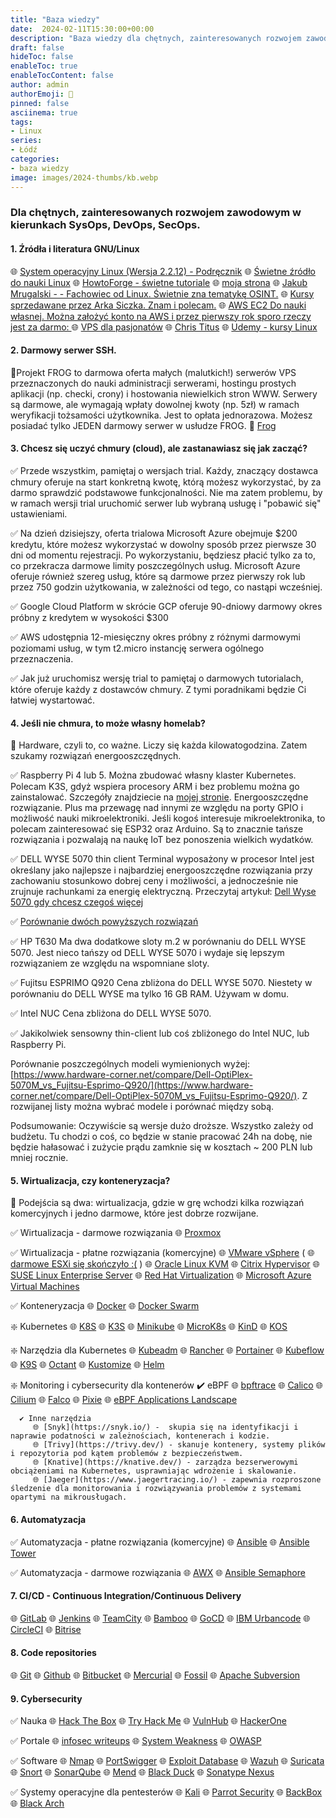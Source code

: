 ```yaml
---
title: "Baza wiedzy"
date:  2024-02-11T15:30:00+00:00
description: "Baza wiedzy dla chętnych, zainteresowanych rozwojem zawodowym w kierunkach SysOps, DevOps, SecOps."
draft: false
hideToc: false
enableToc: true
enableTocContent: false
author: admin
authorEmoji: 🐧
pinned: false
asciinema: true
tags:
- Linux
series:
- Łódź
categories:
- baza wiedzy
image: images/2024-thumbs/kb.webp
---
```

### Dla chętnych, zainteresowanych rozwojem zawodowym w kierunkach SysOps, DevOps, SecOps.

#### 1. **Źródła i literatura GNU/Linux**

🌐 [System operacyjny Linux (Wersja 2.2.12) - Podręcznik](https://students.mimuw.edu.pl/SO/LinuxPodrecznik/index.html)
🌐 [Świetne źródło do nauki Linux](https://wazniak.mimuw.edu.pl/index.php?title=Systemy_operacyjne )
🌐 [HowtoForge - świetne tutoriale](https://www.howtoforge.com/)
🌐 [moja strona](https://sysadmin.info.pl)
🌐 [Jakub Mrugalski -  - Fachowiec od Linux. Świetnie zna tematykę OSINT.](https://mrugalski.pl/)
🌐 [Kursy sprzedawane przez Arka Siczka. Znam i polecam.](https://asdevops.pl/)
🌐 [AWS EC2 Do nauki własnej. Można założyć konto na AWS i przez pierwszy rok sporo rzeczy jest za darmo: ](https://aws.amazon.com/ec2/)
🌐 [VPS dla pasjonatów](https://mikr.us/)
🌐 [Chris Titus](https://christitus.com/categories/linux/)
🌐 [Udemy - kursy Linux](https://www.udemy.com/courses/search/?src=ukw&q=Linux)

#### 2. **Darmowy serwer SSH.**

📌Projekt FROG to darmowa oferta małych (malutkich!) serwerów VPS przeznaczonych do nauki administracji serwerami, hostingu prostych aplikacji (np. checki, crony) i hostowania niewielkich stron WWW. Serwery są darmowe, ale wymagają wpłaty dowolnej kwoty (np. 5zł) w ramach weryfikacji tożsamości użytkownika. Jest to opłata jednorazowa. Możesz posiadać tylko JEDEN darmowy serwer w usłudze FROG. 🐸 [Frog](https://frog.mikr.us/)

#### 3.  **Chcesz się uczyć chmury (cloud), ale zastanawiasz się jak zacząć?**

   ✅ Przede wszystkim, pamiętaj o wersjach trial. Każdy, znaczący dostawca chmury oferuje na start konkretną kwotę, którą możesz wykorzystać, by za darmo sprawdzić podstawowe funkcjonalności. Nie ma zatem problemu, by w ramach wersji trial uruchomić serwer lub wybraną usługę i "pobawić się" ustawieniami.

   ✅ Na dzień dzisiejszy, oferta trialowa Microsoft Azure obejmuje $200 kredytu, które możesz wykorzystać w dowolny sposób przez pierwsze 30 dni od momentu rejestracji. Po wykorzystaniu, będziesz płacić tylko za to, co przekracza darmowe limity poszczególnych usług. Microsoft Azure oferuje również szereg usług, które są darmowe przez pierwszy rok lub przez 750 godzin użytkowania, w zależności od tego, co nastąpi wcześniej.

   ✅ Google Cloud Platform w skrócie GCP oferuje 90-dniowy darmowy okres próbny z kredytem w wysokości $300

   ✅ AWS udostępnia 12-miesięczny okres próbny z różnymi darmowymi poziomami usług, w tym t2.micro instancję serwera ogólnego przeznaczenia.

   ✅ Jak już uruchomisz wersję trial to pamiętaj o darmowych tutorialach, które oferuje każdy z dostawców chmury. Z tymi poradnikami będzie Ci łatwiej wystartować.

#### 4. **Jeśli nie chmura, to może własny homelab?**

📌 Hardware, czyli to, co ważne. Liczy się każda kilowatogodzina. Zatem szukamy rozwiązań energooszczędnych.

   ✅ Raspberry Pi 4 lub 5. Można zbudować własny klaster Kubernetes. Polecam K3S, gdyż wspiera procesory ARM i bez problemu można go zainstalować. Szczegóły znajdziecie na [mojej stronie](https://sysadmin.info.pl). Energooszczędne rozwiązanie. Plus ma przewagę nad innymi ze względu na porty GPIO i możliwość nauki mikroelektroniki. Jeśli kogoś interesuje mikroelektronika, to polecam zainteresować się ESP32 oraz Arduino. Są to znacznie tańsze rozwiązania i pozwalają na naukę IoT bez ponoszenia wielkich wydatków.

   ✅ DELL WYSE 5070 thin client
      Terminal wyposażony w procesor Intel jest określany jako najlepsze i najbardziej energooszczędne rozwiązania przy zachowaniu stosunkowo dobrej ceny i możliwości, a jednocześnie nie zrujnuje rachunkami za energię elektryczną. Przeczytaj artykuł: [Dell Wyse 5070 gdy chcesz czegoś więcej](https://hejdom.pl/blog/22-home-assistant/965-home-assistant-sprzet-dell-wyse-5070-gdy-chcesz-czegos-wiecej.html)

   ✅ [Porównanie dwóch powyższych rozwiązań](https://browser.geekbench.com/v5/cpu/compare/9792492?baseline=8704648)

   ✅ HP T630 
      Ma dwa dodatkowe sloty m.2 w porównaniu do DELL WYSE 5070. Jest nieco tańszy od DELL WYSE 5070 i wydaje się lepszym rozwiązaniem ze względu na wspomniane sloty. 

   ✅ Fujitsu ESPRIMO Q920 
      Cena zbliżona do DELL WYSE 5070. Niestety w porównaniu do DELL WYSE ma tylko 16 GB RAM. Używam w domu.

   ✅ Intel NUC
      Cena zbliżona do DELL WYSE 5070.

   ✅ Jakikolwiek sensowny thin-client lub coś zbliżonego do Intel NUC, lub Raspberry Pi.

Porównanie poszczególnych modeli wymienionych wyżej: [https://www.hardware-corner.net/compare/Dell-OptiPlex-5070M_vs_Fujitsu-Esprimo-Q920/](https://www.hardware-corner.net/compare/Dell-OptiPlex-5070M_vs_Fujitsu-Esprimo-Q920/). Z rozwijanej listy można wybrać modele i porównać między sobą.

Podsumowanie: Oczywiście są wersje dużo droższe. Wszystko zależy od budżetu. Tu chodzi o coś, co będzie w stanie pracować 24h na dobę, nie będzie hałasować i zużycie prądu zamknie się w kosztach ~ 200 PLN lub mniej rocznie.

#### 5. **Wirtualizacja, czy konteneryzacja?**

📌 Podejścia są dwa: wirtualizacja, gdzie w grę wchodzi kilka rozwiązań komercyjnych i jedno darmowe, które jest dobrze rozwijane. 

   ✅ Wirtualizacja - darmowe rozwiązania
      🌐 [Proxmox](https://www.proxmox.com/en/proxmox-virtual-environment/comparison)
   
   ✅ Wirtualizacja - płatne rozwiązania (komercyjne)
      🌐 [VMware vSphere](https://www.vmware.com/products/vsphere.html) (
      🌐 [darmowe ESXi się skończyło :(](https://blogs.vmware.com/cloud-foundation/2024/01/22/vmware-end-of-availability-of-perpetual-licensing-and-saas-services/) )
      🌐 [Oracle Linux KVM](https://www.oracle.com/virtualization/)
      🌐 [Citrix Hypervisor](https://www.citrix.com/downloads/citrix-hypervisor/)
      🌐 [SUSE Linux Enterprise Server](https://www.suse.com/pl-pl/products/server/)
      🌐 [Red Hat Virtualization](https://access.redhat.com/products/red-hat-virtualization)
      🌐 [Microsoft Azure Virtual Machines](https://azure.microsoft.com/en-us/products/virtual-machines)
   
   ✅ Konteneryzacja
      🌐 [Docker](https://www.docker.com/)
      🌐 [Docker Swarm](https://docs.docker.com/engine/swarm/key-concepts/)
      
   ❇️ Kubernetes
      🌐 [K8S](https://kubernetes.io/)
      🌐 [K3S](https://k3d.io/)
      🌐 [Minikube](https://minikube.sigs.k8s.io/docs/)
      🌐 [MicroK8s](https://microk8s.io/)
      🌐 [KinD](https://kind.sigs.k8s.io/)
      🌐 [KOS](https://docs.k0sproject.io/v1.27.2+k0s.0/)

   ❇️ Narzędzia dla Kubernetes
      🌐 [Kubeadm](https://kubernetes.io/docs/reference/setup-tools/kubeadm/)
      🌐 [Rancher](https://www.rancher.com/)
      🌐 [Portainer](https://www.portainer.io/)
      🌐 [Kubeflow](https://www.kubeflow.org/)
      🌐 [K9S](https://k9scli.io/topics/install/)
      🌐 [Octant](https://octant.dev/)
      🌐 [Kustomize](https://kustomize.io/)
      🌐 [Helm](https://helm.sh/)

   ❇️ Monitoring i cybersecurity dla kontenerów
      ✔️ eBPF
         🌐 [bpftrace](https://bpftrace.org/)
         🌐 [Calico](https://www.tigera.io/project-calico/)
         🌐 [Cilium](https://cilium.io/)
         🌐 [Falco](https://falco.org/)
         🌐 [Pixie](https://px.dev/)
         🌐 [eBPF Applications Landscape](https://ebpf.io/applications/)

      ✔️ Inne narzędzia
         🌐 [Snyk](https://snyk.io/) -  skupia się na identyfikacji i naprawie podatności w zależnościach, kontenerach i kodzie.
         🌐 [Trivy](https://trivy.dev/) - skanuje kontenery, systemy plików i repozytoria pod kątem problemów z bezpieczeństwem. 
         🌐 [Knative](https://knative.dev/) - zarządza bezserwerowymi obciążeniami na Kubernetes, usprawniając wdrożenie i skalowanie.
         🌐 [Jaeger](https://www.jaegertracing.io/) - zapewnia rozproszone śledzenie dla monitorowania i rozwiązywania problemów z systemami opartymi na mikrousługach.
         
#### 6. **Automatyzacja**

✅ Automatyzacja - płatne rozwiązania (komercyjne)
   🌐 [Ansible](https://www.ansible.com/)
   🌐 [Ansible Tower](https://docs.ansible.com/ansible-tower/)

✅ Automatyzacja - darmowe rozwiązania
   🌐 [AWX](https://github.com/ansible/awx)
   🌐 [Ansible Semaphore](https://www.semui.co/)

#### 7. CI/CD - Continuous Integration/Continuous Delivery

🌐 [GitLab](https://about.gitlab.com/)
🌐 [Jenkins](https://www.jenkins.io/)
🌐 [TeamCity](https://www.jetbrains.com/teamcity/)
🌐 [Bamboo](https://www.atlassian.com/software/bamboo)
🌐 [GoCD](https://www.gocd.org/)
🌐 [IBM Urbancode](https://www.ibm.com/products/urbancode)
🌐 [CircleCI](https://circleci.com/)
🌐 [Bitrise](https://github.com/bitrise-io/bitrise)

#### 8. Code repositories

🌐 [Git](https://git-scm.com/)
🌐 [Github](https://github.com/)
🌐 [Bitbucket](https://bitbucket.org/)
🌐 [Mercurial](https://www.mercurial-scm.org/)
🌐 [Fossil](https://fossil-scm.org/home/doc/trunk/www/index.wiki)
🌐 [Apache Subversion](https://subversion.apache.org/)

#### 9. Cybersecurity

✅ Nauka
🌐 [Hack The Box](https://www.hackthebox.com/)
🌐 [Try Hack Me](https://tryhackme.com/)
🌐 [VulnHub](https://www.vulnhub.com/)
🌐 [HackerOne](https://www.hackerone.com/)

✅ Portale
🌐 [infosec writeups](https://infosecwriteups.com/)
🌐 [System Weakness](https://systemweakness.com/)
🌐 [OWASP](https://owasp.org/)

✅ Software
🌐 [Nmap](https://nmap.org/)
🌐 [PortSwigger](https://portswigger.net/)
🌐 [Exploit Database](https://www.exploit-db.com/)
🌐 [Wazuh](https://wazuh.com/)
🌐 [Suricata](https://suricata.io/)
🌐 [Snort](https://www.snort.org/)
🌐 [SonarQube](https://www.sonarsource.com/products/sonarqube/)
🌐 [Mend](https://www.mend.io/)
🌐 [Black Duck](https://www.synopsys.com/software-integrity/software-composition-analysis-tools/black-duck-sca.html)
🌐 [Sonatype Nexus](https://www.sonatype.com/products/sonatype-nexus-repository)

✅ Systemy operacyjne dla pentesterów
🌐 [Kali](https://www.kali.org/)
🌐 [Parrot Security](https://www.parrotsec.org/)
🌐 [BackBox](https://www.backbox.org/)
🌐 [Black Arch](https://blackarch.org/)
